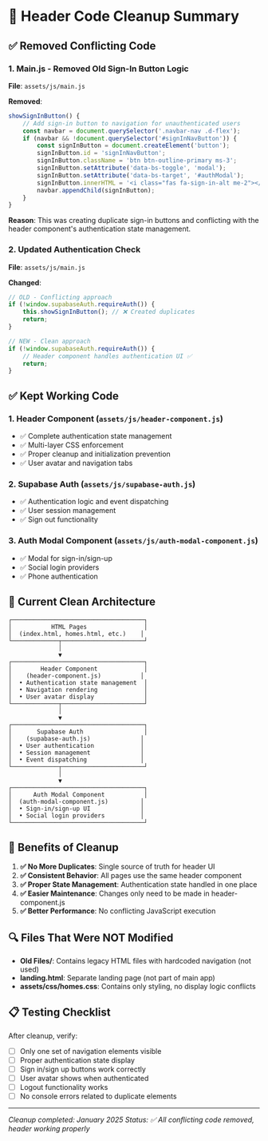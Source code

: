 # 🧹 Header Code Cleanup Summary

## ✅ **Removed Conflicting Code**

### **1. Main.js - Removed Old Sign-In Button Logic**
**File**: `assets/js/main.js`

**Removed**:
```javascript
showSignInButton() {
    // Add sign-in button to navigation for unauthenticated users
    const navbar = document.querySelector('.navbar-nav .d-flex');
    if (navbar && !document.querySelector('#signInNavButton')) {
        const signInButton = document.createElement('button');
        signInButton.id = 'signInNavButton';
        signInButton.className = 'btn btn-outline-primary ms-3';
        signInButton.setAttribute('data-bs-toggle', 'modal');
        signInButton.setAttribute('data-bs-target', '#authModal');
        signInButton.innerHTML = '<i class="fas fa-sign-in-alt me-2"></i>Sign In';
        navbar.appendChild(signInButton);
    }
}
```

**Reason**: This was creating duplicate sign-in buttons and conflicting with the header component's authentication state management.

### **2. Updated Authentication Check**
**File**: `assets/js/main.js`

**Changed**:
```javascript
// OLD - Conflicting approach
if (!window.supabaseAuth.requireAuth()) {
    this.showSignInButton(); // ❌ Created duplicates
    return;
}

// NEW - Clean approach  
if (!window.supabaseAuth.requireAuth()) {
    // Header component handles authentication UI ✅
    return;
}
```

## ✅ **Kept Working Code**

### **1. Header Component** (`assets/js/header-component.js`)
- ✅ Complete authentication state management
- ✅ Multi-layer CSS enforcement
- ✅ Proper cleanup and initialization prevention
- ✅ User avatar and navigation tabs

### **2. Supabase Auth** (`assets/js/supabase-auth.js`)
- ✅ Authentication logic and event dispatching
- ✅ User session management
- ✅ Sign out functionality

### **3. Auth Modal Component** (`assets/js/auth-modal-component.js`)
- ✅ Modal for sign-in/sign-up
- ✅ Social login providers
- ✅ Phone authentication

## 🎯 **Current Clean Architecture**

```
┌─────────────────────────────────────┐
│           HTML Pages                │
│  (index.html, homes.html, etc.)    │
└─────────────┬───────────────────────┘
              │
              ▼
┌─────────────────────────────────────┐
│        Header Component             │
│    (header-component.js)           │
│  • Authentication state management  │
│  • Navigation rendering             │
│  • User avatar display              │
└─────────────┬───────────────────────┘
              │
              ▼
┌─────────────────────────────────────┐
│       Supabase Auth                 │
│    (supabase-auth.js)              │
│  • User authentication             │
│  • Session management              │
│  • Event dispatching               │
└─────────────┬───────────────────────┘
              │
              ▼
┌─────────────────────────────────────┐
│      Auth Modal Component           │
│  (auth-modal-component.js)         │
│  • Sign-in/sign-up UI              │
│  • Social login providers          │
└─────────────────────────────────────┘
```

## 🚀 **Benefits of Cleanup**

1. **✅ No More Duplicates**: Single source of truth for header UI
2. **✅ Consistent Behavior**: All pages use the same header component
3. **✅ Proper State Management**: Authentication state handled in one place
4. **✅ Easier Maintenance**: Changes only need to be made in header-component.js
5. **✅ Better Performance**: No conflicting JavaScript execution

## 🔍 **Files That Were NOT Modified**

- **Old Files/**: Contains legacy HTML files with hardcoded navigation (not used)
- **landing.html**: Separate landing page (not part of main app)
- **assets/css/homes.css**: Contains only styling, no display logic conflicts

## 📋 **Testing Checklist**

After cleanup, verify:
- [ ] Only one set of navigation elements visible
- [ ] Proper authentication state display
- [ ] Sign in/sign up buttons work correctly
- [ ] User avatar shows when authenticated
- [ ] Logout functionality works
- [ ] No console errors related to duplicate elements

---

*Cleanup completed: January 2025*
*Status: ✅ All conflicting code removed, header working properly*
